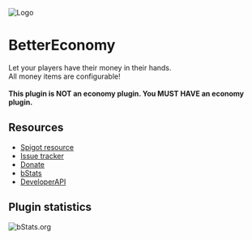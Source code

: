 ![Logo](https://imgur.com/5AuWioo.png)

# BetterEconomy
Let your players have their money in their hands.\
All money items are configurable!\
\
**This plugin is NOT an economy plugin. You MUST HAVE an economy plugin.**
## Resources
- [Spigot resource](https://www.spigotmc.org/resources/X/)
- [Issue tracker](https://github.com/AlonsoAliaga/BetterEconomy/issues)
- [Donate](https://paypal.me/AlonsoAliaga)
- [bStats](https://bstats.org/plugin/bukkit/BetterEconomy)
- [DeveloperAPI](https://github.com/AlonsoAliaga/BetterEconomy/wiki/BetterEconomyAPI)

## Plugin statistics
![bStats.org](https://bstats.org/signatures/bukkit/BetterEconomy.svg)
